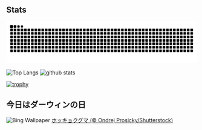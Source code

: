 ## Stats
<picture>
  <source media="(prefers-color-scheme: dark)" srcset="https://raw.githubusercontent.com/ba230t/ba230t/output/github-contribution-grid-snake-dark.svg">
  <source media="(prefers-color-scheme: light)" srcset="https://raw.githubusercontent.com/ba230t/ba230t/output/github-contribution-grid-snake.svg">
  <img alt="github contribution grid snake animation" src="https://raw.githubusercontent.com/ba230t/ba230t/output/github-contribution-grid-snake.svg">
</picture>

<p align="left">
  <img alt="Top Langs" height="150px" src="https://github-readme-stats.vercel.app/api/top-langs/?username=ba230t&layout=compact&theme=transparent" />
  <img alt="github stats" height="150px" src="https://github-readme-stats.vercel.app/api?username=ba230t&theme=transparent" />
</p>

[![trophy](https://github-profile-trophy.vercel.app/?username=ba230t&theme=transparent&column=7)](https://github.com/ryo-ma/github-profile-trophy)


<!-- Bing Wallpaper Start -->
## 今日はダーウィンの日
![Bing Wallpaper](https://www.bing.com/th?id=OHR.PolarBearSwim_JA-JP3305613182_1920x1080.jpg&rf=LaDigue_1920x1080.jpg&pid=hp)
[ホッキョクグマ  (© Ondrej Prosicky/Shutterstock)](https://www.bing.com/search?q=%E3%83%9B%E3%83%83%E3%82%AD%E3%83%A7%E3%82%AF%E3%82%B0%E3%83%9E+&form=hpcapt&filters=HpDate%3a%2220250211_1500%22)
<!-- Bing Wallpaper End -->

